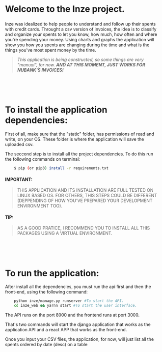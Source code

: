 # Welcome to the Inze project.
###

Inze was idealized to help people to understand and follow up their spents with credit cards.
Throught a csv version of invoices, the idea is to classify and organize your spents to let you know, how much, how often and where you're spending your money.
Using charts and graphs the application will show you how you spents are changing during the time and what is the things you've most spent money by the time.

>*This application is being constructed, so some things are very "manual", for now. **AND AT THIS MOMENT, JUST WORKS FOR NUBANK'S INVOICES!***

<br />
<br />
<br />

# To install the application dependencies:

First of all, make sure that the "static" folder, has permissions of read and write, on your OS. These folder is where the application will save the uploaded csv.

The seccond step is to install all the project dependencies. To do this run the following commands on terminal:
    
```bash
    $ pip (or pip3) install -r requirements.txt
```


#### **IMPORTANT:** 
> THIS APPLICATION AND ITS INSTALLATION ARE FULL TESTED ON LINUX BASED OS. FOR OTHERS, THIS STEPS COULD BE DIFFERENT (DEPPENDING OF HOW YOU'VE PREPARED YOUR DEVELOPMENT ENVIRONMENT TOO).
#### **TIP:** 
> AS A GOOD PRATICE, I RECOMMEND YOU TO INSTALL ALL THIS PACKAGES USING A VIRTUAL ENVIRONMENT.


<br />
<br />
<br />

# To run the application:

After install all the dependencies, you must run the api first and then the front-end, using the following command:
```bash
    python inze/manage.py runserver #To start the API.
    cd inze_web && yarnn start #To start the user interface.
```
The API runs on the port 8000 and the frontend runs at port 3000.

That's two commands will start the django application that works as the application API and a react APP that works as the front-end.

Once you input your CSV files, the application, for now, will just list all the spents ordered by date (desc) on a table

